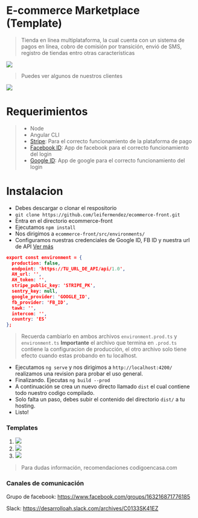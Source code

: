 # E-commerce Marketplace (Template)
> Tienda en línea multiplataforma, la cual cuenta con un sistema de pagos en línea, cobro de comisión por transición, envió de SMS, registro de tiendas entro otras características

![](https://i.imgur.com/FfEhmDv.png)

> Puedes ver algunos de nuestros clientes

![](https://i.imgur.com/1KYwHuo.png)

# Requerimientos
> - Node
> - Angular CLI
> - [Stripe](https://stripe.com/es/connect): Para el correcto funcionamiento de la plataforma de pago
> - [Facebook ID](https://developers.facebook.com/apps/): App de facebook para el correcto funcionamiento del login
> - [Google ID](https://console.developers.google.com/?hl=ES): App de google para el correcto funcionamiento del login


# Instalacion

- Debes descargar o clonar el respositorio
- `git clone https://github.com/leifermendez/ecommerce-front.git`
- Entra en el directorio ecommerce-front
- Ejecutamos `npm install`
- Nos dirigimos a `ecommerce-front/src/environments/`
- Configuramos nuestras credenciales de Google ID, FB ID y nuestra url de API [Ver más](https://github.com/leifermendez/ecommerce-api)

```json 
export const environment = {
  production: false,
  endpoint: 'https://TU_URL_DE_API/api/1.0',
  AH_url: '',
  AH_token: '',
  stripe_public_key: 'STRIPE_PK',
  sentry_key: null,
  google_provider: 'GOOGLE_ID',
  fb_provider: 'FB_ID',
  tawk: '',
  intercom: '',
  country: 'ES'
};

```
> Recuerda cambiarlo en ambos archivos `environment.prod.ts` y `environment.ts`
__Importante__ el archivo que termina en `.prod.ts` contiene la configuracion de producción, el otro archivo solo tiene efecto cuando estas probando en tu localhost.

- Ejecutamos `ng serve` y nos dirigimos a `http://localhost:4200/` realizamos una revision para probar el uso general.
- Finalizando. Ejecutas `ng build --prod`
- A continuación se crea un nuevo directo llamado `dist` el cual contiene todo nuestro codigo compilado.
- Solo falta un paso, debes subir el contenido del directorio `dist/` a tu hosting.
- Listo!

### Templates
1. ![](https://i.imgur.com/3lvIRv8.png)
2. ![](https://i.imgur.com/FfEhmDv.png)
3. ![](https://i.imgur.com/Y1xp4WN.png)


> Para dudas información, recomendaciones codigoencasa.com

### Canales de comunicación

Grupo de facebook: https://www.facebook.com/groups/163216871776185

Slack: https://desarrolloah.slack.com/archives/C0133SK41EZ
